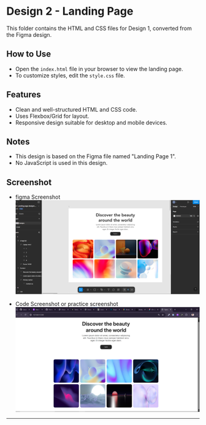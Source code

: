 # Design 2 - Landing Page

This folder contains the HTML and CSS files for Design 1, converted from the Figma design.

## How to Use

- Open the `index.html` file in your browser to view the landing page.
- To customize styles, edit the `style.css` file.

## Features

- Clean and well-structured HTML and CSS code.
- Uses Flexbox/Grid for layout.
- Responsive design suitable for desktop and mobile devices.

## Notes

- This design is based on the Figma file named "Landing Page 1".
- No JavaScript is used in this design.

## Screenshot
- figma Screenshot
![Design 2 Screenshot](/assets/design2/Screenshot%202025-05-22%20194424.png)

- Code Screenshot or practice screenshot
![Design 2 Screenshot](/assets/design2/Screenshot%202025-05-22%20194449.png)

---

